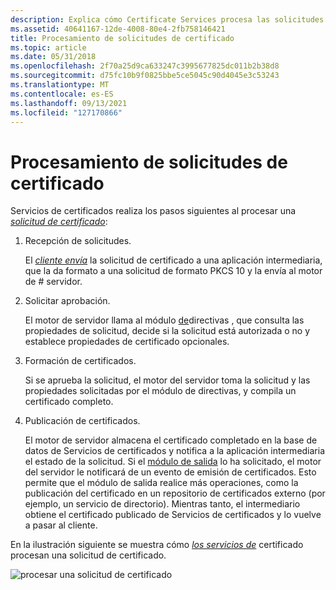 ```yaml
---
description: Explica cómo Certificate Services procesa las solicitudes de certificado.
ms.assetid: 40641167-12de-4008-80e4-2fb758146421
title: Procesamiento de solicitudes de certificado
ms.topic: article
ms.date: 05/31/2018
ms.openlocfilehash: 2f70a25d9ca633247c3995677825dc011b2b38d8
ms.sourcegitcommit: d75fc10b9f0825bbe5ce5045c90d4045e3c53243
ms.translationtype: MT
ms.contentlocale: es-ES
ms.lasthandoff: 09/13/2021
ms.locfileid: "127170866"
---
```

# <a name="processing-certificate-requests"></a>Procesamiento de solicitudes de certificado

Servicios de certificados realiza los pasos siguientes al procesar una [*solicitud de certificado*](../secgloss/c-gly.md):

1.  Recepción de solicitudes.

    El [*cliente envía*](../secgloss/c-gly.md) la solicitud de certificado a una aplicación intermediaria, que la da formato a una solicitud de formato PKCS 10 y la envía al motor de \# servidor.

2.  Solicitar aprobación.

    El motor de servidor llama al módulo [de](policy-modules.md)directivas , que consulta las propiedades de solicitud, decide si la solicitud está autorizada o no y establece propiedades de certificado opcionales.

3.  Formación de certificados.

    Si se aprueba la solicitud, el motor del servidor toma la solicitud y las propiedades solicitadas por el módulo de directivas, y compila un certificado completo.

4.  Publicación de certificados.

    El motor de servidor almacena el certificado completado en la base de datos de Servicios de certificados y notifica a la aplicación intermediaria el estado de la solicitud. Si el [módulo de salida](exit-modules.md) lo ha solicitado, el motor del servidor le notificará de un evento de emisión de certificados. Esto permite que el módulo de salida realice más operaciones, como la publicación del certificado en un repositorio de certificados externo (por ejemplo, un servicio de directorio). Mientras tanto, el intermediario obtiene el certificado publicado de Servicios de certificados y lo vuelve a pasar al cliente.

En la ilustración siguiente se muestra cómo [*los servicios de*](../secgloss/c-gly.md) certificado procesan una solicitud de certificado.

![procesar una solicitud de certificado](images/certflow.png)

 

 

